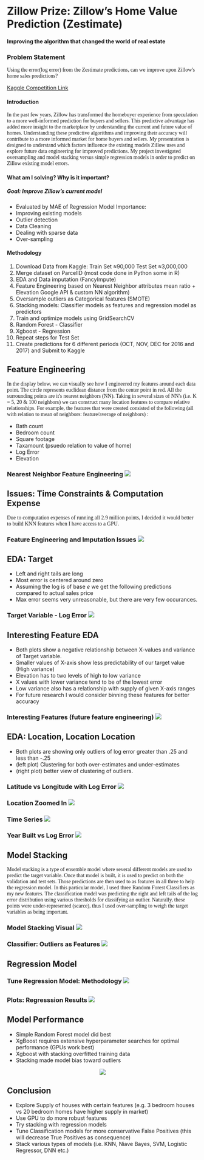 # Zillow Prize: Zillow’s Home Value Prediction (Zestimate)
#### Improving the algorithm that changed the world of real estate
 

### Problem Statement

<span style="font-family:Papyrus"> 
Using the error(log error) from the Zestimate predictions, can we improve upon Zillow's home sales predictions? 

</span>

[Kaggle Competition Link](https://www.kaggle.com/c/zillow-prize-1)

#### Introduction

<span style="font-family:Papyrus"> 
 In the past few years, Zillow has transformed the homebuyer experience from speculation to a more well-informed prediction for buyers and sellers. This predictive advantage has added more insight to the marketplace by understanding the current and future value of homes. Understanding these predictive algorithms and improving their accuracy will contribute to a more informed market for home buyers and sellers. My presentation is designed to understand which factors influence the existing models Zillow uses and explore future data engineering for improved predictions. My project investigated oversampling and model stacking versus simple regression models in order to predict on Zillow existing model errors. 
</span>

#### What am I solving? Why is it important? 


##### Goal: Improve Zillow’s current model 
* Evaluated by MAE of Regression Model
Importance: 
* Improving existing models
* Outlier detection
* Data Cleaning
* Dealing with sparse data
* Over-sampling



#### Methodology


1. Download Data from Kaggle:   Train Set ≈90,000   Test Set ≈3,000,000
2. Merge dataset on ParcelID (most code done in Python some in R)
3. EDA and Data imputation (FancyImpute)
4. Feature Engineering based on Nearest Neighbor attributes mean ratio + Elevation Google API & custom NN algorithm)
5. Oversample outliers as Categorical features (SMOTE)
6. Stacking models: Classifier models as features and regression model as predictors
7. Train and optimize models using GridSearchCV
8. Random Forest - Classifier
9. Xgboost - Regression
10. Repeat steps for Test Set
11. Create predictions for 6 different periods (OCT, NOV, DEC for 2016 and 2017) and Submit to Kaggle





## Feature Engineering

<span style="font-family:Papyrus"> 
 In the display below, we can visually see how I engineered my features around each data point. The circle represents euclidean distance from the center point in red. All the surrounding points are it's nearest neighbors (NN). Taking in several sizes of NN's (i.e. K = 5, 20 & 100 neighbors) we can construct many location features to compare relative relationships. For example, the features that were created consisted of the following (all with relation to mean of neighbors: feature/average of neighbors) :
</span>

* Bath count
* Bedroom count
* Square footage
* Taxamount (psuedo relation to value of home)
* Log Error
* Elevation
 
<p align="center">
  <h3>Nearest Neighbor Feature Engineering </>
  <img src="/Images/NNfeateng.png" )
</p>

## Issues: Time Constraints & Computation Expense

<span style="font-family:Papyrus"> 
Due to computation expenses of running all 2.9 million points, I decided it would better to build KNN features when I have access to a GPU. 
</span>

<p align="center">
  <h3>Feature Engineering and Imputation Issues </>
  <img src="/Images/issueSlide.png" )
</p>
   
 ## EDA: Target

* Left and right tails are long 
* Most error is centered around zero
* Assuming the log is of base *e* we get the following predictions compared to actual sales price
* Max error seems very unreasonable, but there are very few occurances. 

<p align="center">
  <h3>Target Variable - Log Error </>
  <img src="/Images/targetEDA.png" )
</p>

## Interesting Feature EDA

* Both plots show a negative relationship between X-values and variance of Target variable.
* Smaller values of X-axis show less predictability of our target value (High variance)
* Elevation has to two levels of high to low variance 
* X values with lower variance tend to be of the lowest error
* Low variance also has a relationship with supply of given X-axis ranges
* For future research I would consider binning these features for better accuracy

<p align="center">
  <h3>Interesting Features (future feature engineering)</>
  <img src="/Images/EDAinterestingFeats.png" )
</p>

## EDA: Location, Location Location

* Both plots are showing only outliers of log error greater than .25 and less than -.25
* (left plot) Clustering for both over-estimates and under-estimates
* (right plot) better view of clustering of outliers. 

<p align="center">
  <h3>Latitude vs Longitude with Log Error </>
  <img src="/Images/GEOEDA.png" )
</p>

<p align="center">
  <h3>Location Zoomed In</>
  <img src="/Images/zoomGEO.png" )
</p>

<p align="center">
  <h3>Time Series</>
  <img src="/Images/timeseries.png" )
</p>
   
<p align="center">
  <h3>Year Built vs Log Error</>
  <img src="/Images/yearbuilt.png" )
</p>

## Model Stacking

<span style="font-family:Papyrus"> 
Model stacking is a type of ensemble model where several different models are used to predict the target variable. Once that model is built, it is used to predict on both the validation and test sets. Those predictions are then used to as features in all three to help the regression model. In this particular model, I used three Random Forest Classifiers as my new features. The classification model was predicting the right and left tails of the log error distribution using various thresholds for classifying an outlier. Naturally, these points were under-represented (scarce), thus I used over-sampling to weigh the target variables as being important.
</span>

<p align="center">
  <h3>Model Stacking Visual</>
  <img src="/Images/modelStack.png" )
</p>
   
<p align="center">
  <h3>Classifier: Outliers as Features</>
  <img src="/Images/classifier.png" )
</p>
   
## Regression Model

<span style="font-family:Papyrus"> 
</span>

<p align="center">
  <h3>Tune Regression Model: Methodology </>
  <img src="/Images/tuneMethodology.png" )
</p>
   
## 
   
<p align="center">
  <h3>Plots: Regresssion Results </>
  <img src="/Images/regResults.png" )
</p>
   
## Model Performance

* Simple Random Forest model did best
* XgBoost requires extensive hyperparameter searches for optimal performance (GPUs work best)
* Xgboost with stacking overfitted training data
* Stacking made model bias toward outliers

<p align="center">
  <img src="/Images/performance.png" )
</p>

## Conclusion

* Explore Supply of houses with certain features (e.g. 3 bedroom houses vs 20 bedroom homes have higher supply in market) 
* Use GPU to do more robust features
* Try stacking with regression models
* Tune Classification models for more conservative False Positives (this will decrease True Positives as consequence)
* Stack various types of models (i.e. KNN, Niave Bayes, SVM, Logistic Regressor, DNN etc.)
